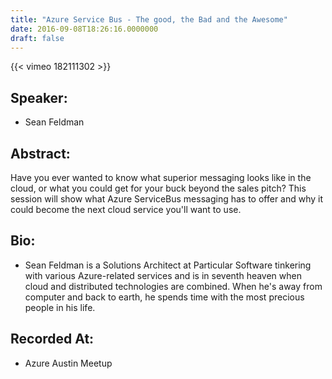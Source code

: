 ```yaml
---
title: "Azure Service Bus - The good, the Bad and the Awesome"
date: 2016-09-08T18:26:16.0000000
draft: false
---
```


{{< vimeo 182111302 >}}

## Speaker:

 - Sean Feldman

## Abstract:

<p>Have you ever wanted to know what superior messaging looks like in the cloud, or what you could get for your buck beyond the sales pitch? This session will show what Azure ServiceBus messaging has to offer and why it could become the next cloud service you'll want to use. </p>

## Bio:

 - <p>Sean Feldman is a Solutions Architect at Particular Software tinkering with various Azure-related services and is in seventh heaven when cloud and distributed technologies are combined. When he's away from computer and back to earth, he spends time with the most precious people in his life. </p>

## Recorded At:

 - Azure Austin Meetup

